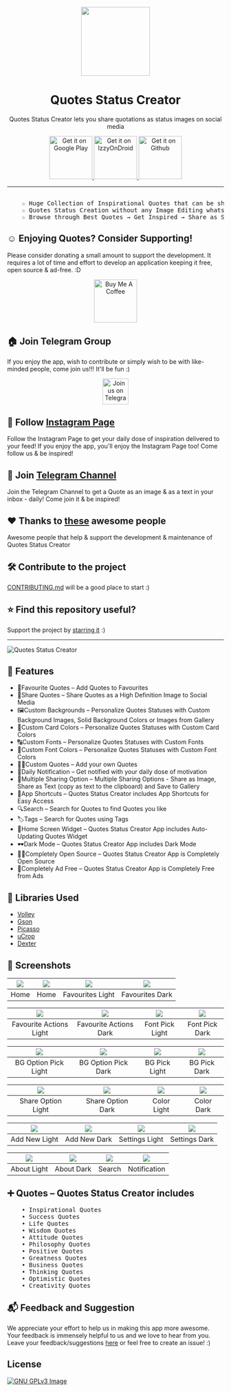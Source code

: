 <p align="center"> 
	<img src="https://github.com/VishnuSanal/Quotes/blob/master/Screenshots/icon.png" width=160 height=160>
</p>

<h1 align="center">
	Quotes Status Creator
</h1>

<p align="center">
	Quotes Status Creator lets you share quotations as status images on social media
</p>

<p align="center">

<a href='https://play.google.com/store/apps/details?id=phone.vishnu.quotes&pcampaignid=pcampaignidMKT-Other-global-all-co-prtnr-py-PartBadge-Mar2515-1'>
	<img alt='Get it on Google Play' src='https://play.google.com/intl/en_us/badges/static/images/badges/en_badge_web_generic.png' height="100px" />
</a>

<a href='https://apt.izzysoft.de/fdroid/index/apk/phone.vishnu.quotes'>
	<img alt='Get it on IzzyOnDroid' src='https://gitlab.com/IzzyOnDroid/repo/-/raw/master/assets/IzzyOnDroid.png' height="100px" />
</a>

<a href="https://github.com/VishnuSanal/Quotes/releases/">
	<img alt="Get it on Github" src="https://raw.githubusercontent.com/flocke/andOTP/master/assets/badges/get-it-on-github.svg" height="100px">
</a>

</p>
<hr>

<pre> 
    ☆ Huge Collection of Inspirational Quotes that can be shared on Social Media Platforms as a high definition image
    ☆ Quotes Status Creation without any Image Editing whatsoever - that too in User-Friendly UI
    ☆ Browse through Best Quotes → Get Inspired → Share as Status and Spread Positivity
</pre>

## ☺ Enjoying Quotes? Consider Supporting!
Please consider donating a small amount to support the development. It requires a lot of time and
effort to develop an application keeping it free, open source & ad-free. :D

<p align="center">
  <a href="https://www.buymeacoffee.com/VishnuSanal">
    <img src="https://cdn.buymeacoffee.com/buttons/v2/default-yellow.png" alt="Buy Me A Coffee" height="100px">
  </a>
</p>

## 🏠 Join Telegram Group
If you enjoy the app, wish to contribute or simply wish to be with like-minded people, come join us!!! It'll be fun :)

<p align="center">
  <a href="https://t.me/QuotesStatusCreator">
	<img src="https://img.shields.io/badge/Telegram-2CA5E0?style=for-the-badge&logo=telegram&logoColor=white" alt="Join us on Telegram" height="60px">
  </a>
</p>

## 🎨 Follow [Instagram Page](https://instagram.com/quotes_status_creator)
Follow the Instagram Page to get your daily dose of inspiration delivered to your feed! If you enjoy the app, you'll enjoy the Instagram Page too! Come follow us & be inspired!

## 📢 Join [Telegram Channel](https://t.me/DailyQuotesStatus)
Join the Telegram Channel to get a Quote as an image & as a text in your inbox - daily! Come join it & be inspired!

## ♥ Thanks to [these](https://github.com/VishnuSanal/Quotes/blob/master/THANKS.md) awesome people
Awesome people that help & support the development & maintenance of Quotes Status Creator

## 🛠️ Contribute to the project
[CONTRIBUTING.md](https://github.com/VishnuSanal/Quotes/blob/master/CONTRIBUTING.md) will be a good place to start :)

## ⭐ Find this repository useful?
Support the project by [starring it](https://github.com/VishnuSanal/Quotes/stargazers) :)

<hr>

![Quotes Status Creator](https://github.com/VishnuSanal/Quotes/blob/master/Screenshots/Quotes%20Banner.png?raw=true)

## 🚀 Features

- 🔖Favourite Quotes – Add Quotes to Favourites
- 🔀Share Quotes – Share Quotes as a High Definition Image to Social Media
- 🖼️Custom Backgrounds – Personalize Quotes Statuses with Custom Background Images, Solid Background Colors or Images from Gallery
- 🎨Custom Card Colors – Personalize Quotes Statuses with Custom Card Colors
- 🔠Custom Fonts – Personalize Quotes Statuses with Custom Fonts
- 🔡Custom Font Colors – Personalize Quotes Statuses with Custom Font Colors
- ✍🏿Custom Quotes – Add your own Quotes
- 🔔Daily Notification – Get notified with your daily dose of motivation
- 🔁Multiple Sharing Option – Multiple Sharing Options - Share as Image, Share as Text (copy as text
  to the clipboard) and Save to Gallery
- 🚪App Shortcuts – Quotes Status Creator includes App Shortcuts for Easy Access
- 🔍Search – Search for Quotes to find Quotes you like
- 🏷️Tags – Search for Quotes using Tags
- 📱Home Screen Widget – Quotes Status Creator App includes Auto-Updating Quotes Widget
- 🕶Dark Mode – Quotes Status Creator App includes Dark Mode
- 👨‍💻Completely Open Source – Quotes Status Creator App is Completely Open Source
- 🚫Completely Ad Free – Quotes Status Creator App is Completely Free from Ads

## 📑 Libraries Used

- [Volley](https://github.com/google/volley)
- [Gson](https://github.com/google/gson)
- [Picasso](https://square.github.io/picasso/)
- [uCrop](https://github.com/Yalantis/uCrop)
- [Dexter](https://github.com/Karumi/Dexter)

## 🔲 Screenshots

| <img src="https://github.com/VishnuSanal/Quotes/blob/master/Screenshots/Home%20One.png"/> | <img src="https://github.com/VishnuSanal/Quotes/blob/master/Screenshots/Home%20Two.png"/> | <img src="https://github.com/VishnuSanal/Quotes/blob/master/Screenshots/Fav%20Light.png"/> | <img src="https://github.com/VishnuSanal/Quotes/blob/master/Screenshots/Fav%20Dark.png"/> |
|:---:|:---:|:---:|:---:|
| Home | Home | Favourites Light |  Favourites Dark |

| <img src="https://github.com/VishnuSanal/Quotes/blob/master/Screenshots/Fav%20Actions%20Light.png"/> | <img src="https://github.com/VishnuSanal/Quotes/blob/master/Screenshots/Fav%20Actions%20Dark.png"/> | <img src="https://github.com/VishnuSanal/Quotes/blob/master/Screenshots/Font%20Light.png"/> | <img src="https://github.com/VishnuSanal/Quotes/blob/master/Screenshots/Font%20Dark.png"/> |
|:---:|:---:|:---:|:---:|
| Favourite Actions Light | Favourite Actions Dark | Font Pick Light |  Font Pick Dark |

| <img src="https://github.com/VishnuSanal/Quotes/blob/master/Screenshots/BG%20Option%20Pick%20Light.png"/> | <img src="https://github.com/VishnuSanal/Quotes/blob/master/Screenshots/BG%20Option%20Pick%20Dark.png"/> | <img src="https://github.com/VishnuSanal/Quotes/blob/master/Screenshots/BG%20Pick%20Light.png"/> | <img src="https://github.com/VishnuSanal/Quotes/blob/master/Screenshots/BG%20Pick%20Dark.png"/> |
|:---:|:---:|:---:|:---:|
| BG Option Pick Light | BG Option Pick Dark | BG Pick Light |  BG Pick Dark |

| <img src="https://github.com/VishnuSanal/Quotes/blob/master/Screenshots/Share%20Option%20Light.png"/> | <img src="https://github.com/VishnuSanal/Quotes/blob/master/Screenshots/Share%20Option%20Dark.png"/> | <img src="https://github.com/VishnuSanal/Quotes/blob/master/Screenshots/Color%20Light.png"/> | <img src="https://github.com/VishnuSanal/Quotes/blob/master/Screenshots/Color%20Dark.png"/> |
|:---:|:---:|:---:|:---:|
| Share Option Light | Share Option Dark | Color Light |  Color Dark |

| <img src="https://github.com/VishnuSanal/Quotes/blob/master/Screenshots/Add%20New%20Light.png"/> | <img src="https://github.com/VishnuSanal/Quotes/blob/master/Screenshots/Add%20New%20Dark.png"/> | <img src="https://github.com/VishnuSanal/Quotes/blob/master/Screenshots/Settings%20Light.png"/> | <img src="https://github.com/VishnuSanal/Quotes/blob/master/Screenshots/Settings%20Dark.png"/> |
|:---:|:---:|:---:|:---:|
| Add New Light | Add New Dark | Settings Light |  Settings Dark |

| <img src="https://github.com/VishnuSanal/Quotes/blob/master/Screenshots/About%20Light.png"/> | <img src="https://github.com/VishnuSanal/Quotes/blob/master/Screenshots/About%20Dark.png"/> | <img src="https://github.com/VishnuSanal/Quotes/blob/master/Screenshots/Search.png"/> | <img src="https://github.com/VishnuSanal/Quotes/blob/master/Screenshots/Notification.png"/> |
|:---:|:---:|:---:|:---:|
| About Light | About Dark | Search |  Notification |

## ➕ Quotes – Quotes Status Creator includes

<pre>
    • Inspirational Quotes
    • Success Quotes
    • Life Quotes
    • Wisdom Quotes
    • Attitude Quotes
    • Philosophy Quotes
    • Positive Quotes
    • Greatness Quotes
    • Business Quotes
    • Thinking Quotes
    • Optimistic Quotes
    • Creativity Quotes
</pre>

## 📬 Feedback and Suggestion
We appreciate your effort to help us in making this app more awesome. Your feedback is immensely helpful to us and we love to hear from you. Leave your feedback/suggestions [here](https://t.me/QuotesStatusCreator) or feel free to create an issue! :)

## License
[![GNU GPLv3 Image](https://www.gnu.org/graphics/gplv3-127x51.png)](https://www.gnu.org/licenses/gpl-3.0.en.html)
